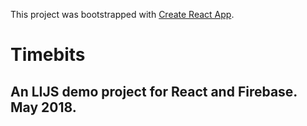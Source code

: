 This project was bootstrapped with [Create React App](https://github.com/facebookincubator/create-react-app).

# Timebits

## An LIJS demo project for React and Firebase. May 2018.
